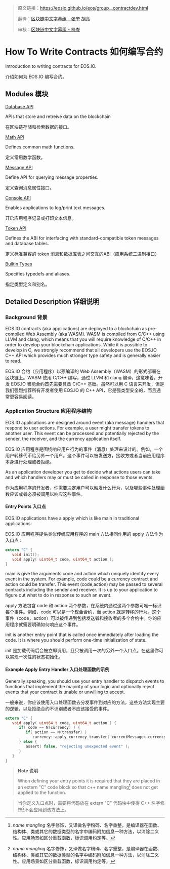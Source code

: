 >原文链接：<https://eosio.github.io/eos/group__contractdev.html>
>
>翻译：[区块链中文字幕组 - 张奎](https://github.com/byzhangkui) [胡亮](https://github.com/gumoon)
>
>审核：[区块链中文字幕组 - 梓岑](https://yoyow.org/)

# How To Write Contracts 如何编写合约

Introduction to writing contracts for EOS.IO.  

介绍如何为 EOS.IO 编写合约。

## Modules  模块

[Database API](#)

APIs that store and retreive data on the blockchain 

在区块链存储和检索数据的接口。
   	
[Math API](#)

Defines common math functions.

定义常用数学函数。  
  
[Message API](#)

Define API for querying message properties.

定义查询消息属性接口。

[Console API](#)

Enables applications to log/print text messages.

开启应用程序记录或打印文本信息。

[Token API](#)

Defines the ABI for interfacing with standard-compatible token messages and database tables.

定义标准兼容的 token 消息和数据库表之间交互的ABI（应用系统二进制接口）

[Builtin Types](#)

Specifies typedefs and aliases.

指定类型定义和别名。    

## Detailed Description 详细说明
### Background 背景
EOS.IO contracts (aka applications) are deployed to a blockchain as pre-compiled Web Assembly (aka WASM). WASM is compiled from C/C++ using LLVM and clang, which means that you will require knowledge of C/C++ in order to develop your blockchain applications. While it is possible to develop in C, we strongly recommend that all developers use the EOS.IO C++ API which provides much stronger type safety and is generally easier to read.

EOS.IO 合约（应用程序）以预编译的 Web Assembly（WASM）的形式部署在区块链上。WASM 使用 C/C++ 编写，通过 LLVM 和 clang 编译，这意味着，开发 EOS.IO 智能合约首先需要具备 C/C++ 基础。虽然可以用 C 语言来开发，但是我们强烈推荐所有开发者使用 EOS.IO 的 C++ API，它是强类型安全的，而且通常更容易阅读。

### Application Structure 应用程序结构

EOS.IO applications are designed around event (aka message) handlers that respond to user actions. For example, a user might transfer tokens to another user. This event can be processed and potentially rejected by the sender, the receiver, and the currency application itself.

EOS.IO 应用程序是围绕响应用户行为的事件（消息）处理来设计的。例如，一个用户转移代币给另外一个用户。这个事件可以被发送方，接收方或者当前应用程序本身进行处理或者拒绝。

As an application developer you get to decide what actions users can take and which handlers may or must be called in response to those events.  

作为应用程序的开发者，你需要决定用户可以触发什么行为，以及哪些事件处理函数应该或者必须被调用以响应这些事件。

#### Entry Points 入口点
EOS.IO applications have a apply which is like main in traditional applications:  

EOS.IO 应用程序提供类似传统应用程序的 main 方法相同作用的 apply 方法作为入口点：

```C
extern "C" {
   void init();
   void apply( uint64_t code, uint64_t action );
}
```

main is give the arguments code and action which uniquely identify every event in the system. For example, code could be a currency contract and action could be transfer. This event (code,action) may be passed to several contracts including the sender and receiver. It is up to your application to figure out what to do in response to such an event.  

apply 方法包含 code 和 action 两个参数，在系统内通过这两个参数可唯一标识每个事件。例如，code 可以是一个现金合约，而 action 就是转移的行为。这个事件（code，action）可以被传递到包括发送者和接收者的多个合约中。你的应用程序就需要明确如何响应这个事件。  

init is another entry point that is called once immediately after loading the code. It is where you should perform one-time initialization of state. 
 
init 是加载代码后会被立即调用，且只被调用一次的另外一个入口点。在这里你可以实现一次性的状态初始化。

#### Example Apply Entry Handler 入口处理函数的示例

Generally speaking, you should use your entry handler to dispatch events to functions that implement the majority of your logic and optionally reject events that your contract is unable or unwilling to accept.  

一般来说，你应该使用入口处理函数去分发事件到对应的方法，这些方法实现主要的逻辑，以及拒绝合约不识别或者不应该接受的事件。

```C
extern "C" {
   void apply( uint64_t code, uint64_t action ) {
      if( code == N(currency) ) {
         if( action == N(transfer) )
            currency::apply_currency_transfer( currentMessage< currency::Transfer >() );
      } else {
         assert( false, "rejecting unexpected event" );
      }
   }
}
```

>**Note  说明**
>
>When defining your entry points it is required that they are placed in an extern "C" code block so that c++ name mangling[^footnote] does not get applied to the function. 

>当你定义入口点时，需要将代码放在 extern "C" 代码块中使得 C++ 名字修饰[^footnote]不会应用到该方法上。

[^footnote]: *name mangling* 名字修饰，又译做名字粉碎、名字重整，是编译器在函数、结构体、类或其它的数据类型的名字中编码附加信息一种方法，以消除二义性。应用场景如区分重载函数，标识调用约定等。

